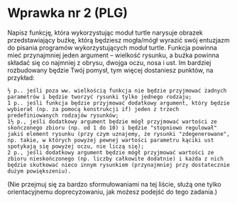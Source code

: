 # Wprawka nr 2 (PLG)

Napisz funkcję, która wykorzystując moduł turtle narysuje obrazek przedstawiający buźkę, którą będziesz mogła/mógł wyrazić swój entuzjazm do pisania programów wykorzystujących moduł turtle. Funkcja powinna mieć przynajmniej jeden argument – wielkość rysunku, a buźka powinna składać się co najmniej z obrysu, dwojga oczu, nosa i ust. Im bardziej rozbudowany będzie Twój pomysł, tym więcej dostaniesz punktów, na przykład:

    ½ p.. jeśli poza ww. wielkością funkcja nie będzie przyjmować żadnych parametrów i będzie tworzyć rysunki tylko jednego rodzaju;
    1 p.. jeśli funkcja będzie przyjmować dodatkowy argument, który będzie wybierał (np. za pomocą konstrukcji if) jeden z trzech predefiniowanych rodzajów rysunków;
    1½ p., jeśli dodatkowy argument będzie mógł przyjmować wartości ze skończonego zbioru (np. od 1 do 10) i będzie "stopniowo regulował" jakiś element rysunku (przy czym uznajemy, że rysunki "zdegenerowane", np. takie, w których powyżej pewnej wartości parametru kąciki ust spotykają się powyżej oczu, nie liczą się);
    2 p., jeśli dodatkowy argument będzie mógł przyjmować wartości ze zbioru nieskończonego (np. liczby całkowite dodatnie) i każda z nich będzie skutkować nieco innym rysunkiem (przynajmniej przy dostatecznie dużym powiększeniu).

(Nie przejmuj się za bardzo sformułowaniami na tej liście, służą one tylko orientacyjnemu doprecyzowaniu, jak możesz podejść do tego zadania.)
